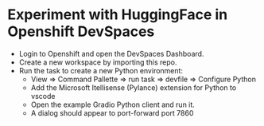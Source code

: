 # Experiment with HuggingFace in Openshift DevSpaces

- Login to Openshift and open the DevSpaces Dashboard.
- Create a new workspace by importing this repo.
- Run the task to create a new Python environment:
  - View => Command Pallette => run task => devfile => Configure Python
  - Add the Microsoft Itellisense (Pylance) extension for Python to vscode
  - Open the example Gradio Python client and run it.
  - A dialog should appear to port-forward port 7860
